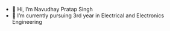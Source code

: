 - 👋 Hi, I’m Navudhay Pratap Singh
- 🌱 I’m currently pursuing 3rd year in Electrical and Electronics Engineering
<!---
navudhay/navudhay is a ✨ special ✨ repository because its `README.md` (this file) appears on your GitHub profile.
You can click the Preview link to take a look at your changes.
--->
